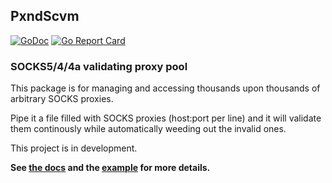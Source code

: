 ## PxndScvm
[![GoDoc](https://godoc.org/github.com/yunginnanet/pxndscvm?status.svg)](https://godoc.org/github.com/yunginnanet/pxndscvm) [![Go Report Card](https://goreportcard.com/badge/github.com/yunginnanet/HellPot)](https://goreportcard.com/report/github.com/yunginnanet/pxndscvm)
### SOCKS5/4/4a validating proxy pool

This package is for managing and accessing thousands upon thousands of arbitrary SOCKS proxies.

Pipe it a file filled with SOCKS proxies (host:port per line) and it will validate them continously while automatically weeding out the invalid ones.

This project is in development.

**See [the docs](https://godoc.org/git.tcp.direct/kayos/pxndscvm) and the [example](example/main.go) for more details.**
